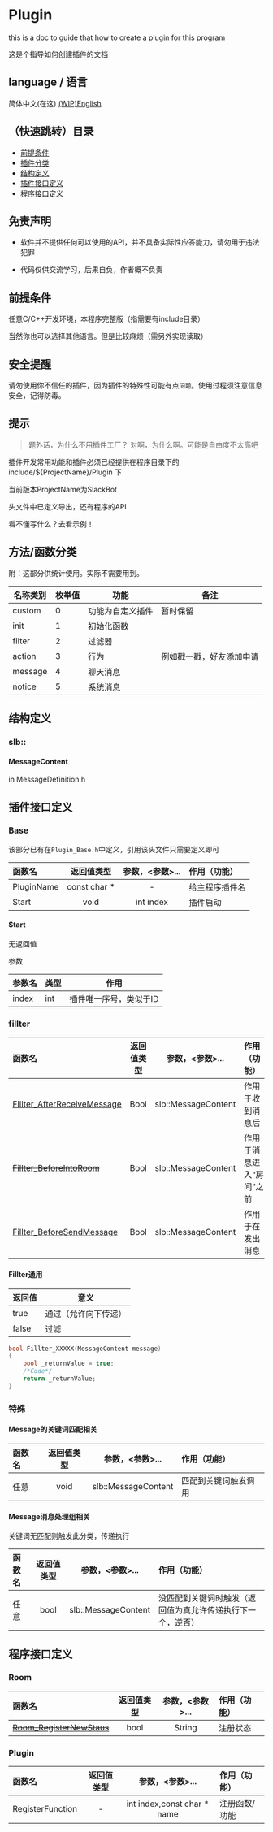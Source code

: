 # Plugin

this is a doc to guide that how to create a plugin for this program

这是个指导如何创建插件的文档

## language / 语言

简体中文(在这)  [(WIP)English](./en/Plugin.md)

## （快速跳转）目录

- [前提条件](#前提条件)
- [插件分类](#插件分类)
- [结构定义](#结构定义)
- [插件接口定义](#插件接口定义)
- [程序接口定义](#程序接口定义)

## 免责声明

- 软件并不提供任何可以使用的API，并不具备实际性应答能力，请勿用于违法犯罪

- 代码仅供交流学习，后果自负，作者概不负责

## 前提条件

任意C/C++开发环境，本程序完整版（指需要有include目录）

当然你也可以选择其他语言。但是比较麻烦（需另外实现读取）

## 安全提醒

请勿使用你不信任的插件，因为插件的特殊性可能有点```问题```。使用过程须注意信息安全，记得防毒。

## 提示

> 题外话，为什么不用插件工厂？ 对啊，为什么啊。可能是自由度不太高吧

插件开发常用功能和插件必须已经提供在程序目录下的 include/${ProjectName}/Plugin 下

当前版本ProjectName为SlackBot

头文件中已定义导出，还有程序的API

看不懂写什么？去看示例！

## 方法/函数分类

附：这部分供统计使用。实际不需要用到。

|名称类别|枚举值|功能|备注|
|-|-|-|-|
|custom|0|功能为自定义插件|暂时保留|
|init|1|初始化函数
|filter|2|过滤器
|action|3|行为|例如戳一戳，好友添加申请
|message|4|聊天消息
|notice|5|系统消息

## 结构定义

### slb::

#### MessageContent

in MessageDefinition.h

## 插件接口定义

### Base

该部分已有在``Plugin_Base.h``中定义，引用该头文件只需要定义即可

|函数名|返回值类型|参数，<参数>...|作用（功能）|
|:-|:-:|:-:|:-|
PluginName|const char *|-|给主程序插件名
Start|void|int index|插件启动

#### Start

无返回值

参数

|参数名|类型|作用
|-|-|-|
index|int|插件唯一序号，类似于ID

### fillter
|函数名|返回值类型|参数，<参数>...|作用（功能）|
|:-|:-:|:-:|:-|
[Fillter_AfterReceiveMessage](#fillter通用)|Bool|slb::MessageContent|作用于收到消息后
~~[Fillter_BeforeIntoRoom](#fillter通用)~~|Bool|slb::MessageContent|作用于消息进入“房间”之前
[Fillter_BeforeSendMessage](#fillter通用)|Bool|slb::MessageContent|作用于在发出消息

#### Fillter通用

|返回值|意义|
|-|-|
true|通过（允许向下传递）
false|过滤

```cpp
bool Fillter_XXXXX(MessageContent message)
{
    bool _returnValue = true;
    /*Code*/
    return _returnValue;
}
```

### 特殊

#### Message的关键词匹配相关

|函数名|返回值类型|参数，<参数>...|作用（功能）|
|:-|:-:|:-:|:-|
任意|void|slb::MessageContent|匹配到关键词触发调用

#### Message消息处理组相关

关键词无匹配则触发此分类，传递执行

|函数名|返回值类型|参数，<参数>...|作用（功能）|
|:-|:-:|:-:|:-|
任意|bool|slb::MessageContent|没匹配到关键词时触发（返回值为真允许传递执行下一个，逆否）

## 程序接口定义

### Room
|函数名|返回值类型|参数，<参数>...|作用（功能）|
|:-|:-:|:-:|:-|
~~[Room_RegisterNewStaus](#Room_RegisterNewStaus)~~|bool|String|注册状态

### Plugin

|函数名|返回值类型|参数，<参数>...|作用（功能）|
|:-|:-:|:-:|:-|
RegisterFunction|-|int index,const char * name|注册函数/功能